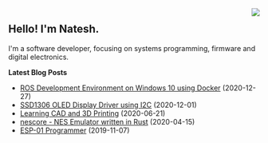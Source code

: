 <img src="https://github-readme-stats.vercel.app/api/top-langs/?username=nnarain&layout=compact" align="right">

Hello! I'm Natesh.
------------------

I'm a software developer, focusing on systems programming, firmware and digital electronics.

**Latest Blog Posts**

<!-- BLOG-POST-LIST:START -->
* [ROS Development Environment on Windows 10 using Docker](https://nnarain.github.io/2020/12/27/ROS-Development-Environment-on-Windows-10-using-Docker.html) (2020-12-27)
* [SSD1306 OLED Display Driver using I2C](https://nnarain.github.io/2020/12/01/SSD1306-OLED-Display-Driver-using-I2C.html) (2020-12-01)
* [Learning CAD and 3D Printing](https://nnarain.github.io/2020/06/21/Starting-out-with-3D-Printing.html) (2020-06-21)
* [nescore - NES Emulator written in Rust](https://nnarain.github.io/2020/04/15/nescore-NES-Emulator-written-in-Rust.html) (2020-04-15)
* [ESP-01 Programmer](https://nnarain.github.io/2019/11/07/ESP-01-Programmer.html) (2019-11-07)

<!-- BLOG-POST-LIST:END -->
